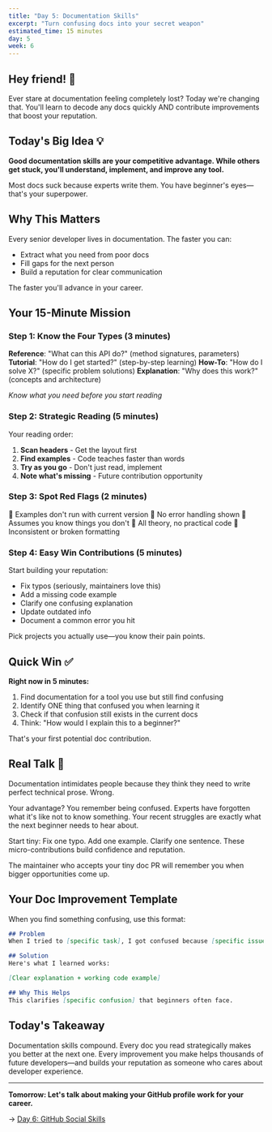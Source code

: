 ```yaml
---
title: "Day 5: Documentation Skills"
excerpt: "Turn confusing docs into your secret weapon"
estimated_time: 15 minutes
day: 5
week: 6
---
```


## Hey friend! 👋

Ever stare at documentation feeling completely lost? Today we're changing that. You'll learn to decode any docs quickly AND contribute improvements that boost your reputation.

## Today's Big Idea 💡

**Good documentation skills are your competitive advantage. While others get stuck, you'll understand, implement, and improve any tool.**

Most docs suck because experts write them. You have beginner's eyes—that's your superpower.

## Why This Matters

Every senior developer lives in documentation. The faster you can:
- Extract what you need from poor docs
- Fill gaps for the next person
- Build a reputation for clear communication

The faster you'll advance in your career.

## Your 15-Minute Mission

### Step 1: Know the Four Types (3 minutes)

**Reference**: "What can this API do?" (method signatures, parameters)
**Tutorial**: "How do I get started?" (step-by-step learning)
**How-To**: "How do I solve X?" (specific problem solutions)
**Explanation**: "Why does this work?" (concepts and architecture)

*Know what you need before you start reading*

### Step 2: Strategic Reading (5 minutes)

Your reading order:
1. **Scan headers** - Get the layout first
2. **Find examples** - Code teaches faster than words
3. **Try as you go** - Don't just read, implement
4. **Note what's missing** - Future contribution opportunity

### Step 3: Spot Red Flags (2 minutes)

🚩 Examples don't run with current version
🚩 No error handling shown
🚩 Assumes you know things you don't
🚩 All theory, no practical code
🚩 Inconsistent or broken formatting

### Step 4: Easy Win Contributions (5 minutes)

Start building your reputation:
- Fix typos (seriously, maintainers love this)
- Add a missing code example
- Clarify one confusing explanation
- Update outdated info
- Document a common error you hit

Pick projects you actually use—you know their pain points.

## Quick Win ✅

**Right now in 5 minutes:**

1. Find documentation for a tool you use but still find confusing
2. Identify ONE thing that confused you when learning it
3. Check if that confusion still exists in the current docs
4. Think: "How would I explain this to a beginner?"

That's your first potential doc contribution.

## Real Talk 💬

Documentation intimidates people because they think they need to write perfect technical prose. Wrong.

Your advantage? You remember being confused. Experts have forgotten what it's like not to know something. Your recent struggles are exactly what the next beginner needs to hear about.

Start tiny: Fix one typo. Add one example. Clarify one sentence. These micro-contributions build confidence and reputation.

The maintainer who accepts your tiny doc PR will remember you when bigger opportunities come up.

## Your Doc Improvement Template

When you find something confusing, use this format:

```markdown
## Problem
When I tried to [specific task], I got confused because [specific issue].

## Solution
Here's what I learned works:

[Clear explanation + working code example]

## Why This Helps
This clarifies [specific confusion] that beginners often face.
```

## Today's Takeaway

Documentation skills compound. Every doc you read strategically makes you better at the next one. Every improvement you make helps thousands of future developers—and builds your reputation as someone who cares about developer experience.

---

**Tomorrow: Let's talk about making your GitHub profile work for your career.**

→ [Day 6: GitHub Social Skills](./06-github-social)
